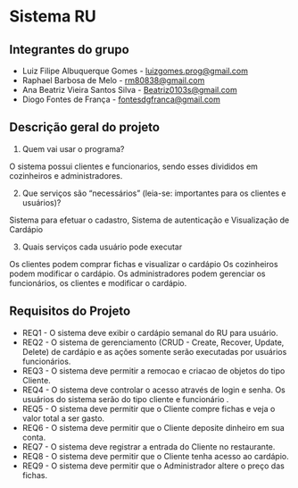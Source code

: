 # Sistema RU

## Integrantes do grupo

* Luiz Filipe Albuquerque Gomes - luizgomes.prog@gmail.com
* Raphael Barbosa de Melo - rm80838@gmail.com
* Ana Beatriz Vieira Santos Silva - Beatriz0103s@gmail.com
* Diogo Fontes de França - fontesdgfranca@gmail.com

## Descrição geral do projeto

1. Quem vai usar o programa?

  O sistema possui clientes e funcionarios, sendo esses divididos em cozinheiros e administradores.

2. Que serviços são “necessários” (leia-se: importantes para os clientes e usuários)?

  Sistema para efetuar o cadastro, Sistema de autenticação e Visualização de Cardápio

3. Quais serviços cada usuário pode executar

  Os clientes podem comprar fichas e visualizar o cardápio
  Os cozinheiros podem modificar o cardápio. 
  Os administradores podem gerenciar os funcionários, os clientes e modificar o cardápio.
  
## Requisitos do Projeto
* REQ1 - O sistema deve exibir o cardápio semanal do RU para usuário.
* REQ2 - O sistema de gerenciamento (CRUD - Create, Recover, Update, Delete) de cardápio e as ações somente serão executadas por usuários funcionários. 
* REQ3 - O sistema deve permitir a remocao e criacao de objetos do tipo Cliente.
* REQ4 - O sistema deve controlar o acesso através de login e senha. Os usuários do sistema serão do tipo cliente e funcionário .
* REQ5 - O sistema deve permitir que o Cliente compre fichas e veja o valor total a ser gasto.
* REQ6 - O sistema deve permitir que o Cliente deposite dinheiro em sua conta.
* REQ7 - O sistema deve registrar a entrada do Cliente no restaurante.
* REQ8 - O sistema deve permitir que o Cliente tenha acesso ao cardápio.
* REQ9 - O sistema deve permitir que o Administrador altere o preço das fichas.
